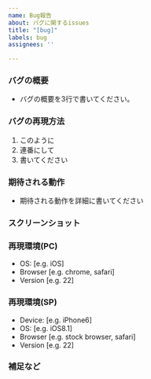 ```yaml
---
name: Bug報告
about: バグに関するissues
title: "[bug]"
labels: bug
assignees: ''

---
```


### バグの概要

- バグの概要を3行で書いてください。

### バグの再現方法

1. このように
2. 連番にして
3. 書いてください

### 期待される動作

- 期待される動作を詳細に書いてください

### スクリーンショット


### 再現環境(PC)

 - OS: [e.g. iOS]
 - Browser [e.g. chrome, safari]
 - Version [e.g. 22]

### 再現環境(SP)
 - Device: [e.g. iPhone6]
 - OS: [e.g. iOS8.1]
 - Browser [e.g. stock browser, safari]
 - Version [e.g. 22]

### 補足など
